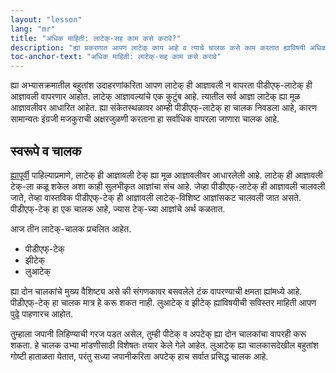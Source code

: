 ```yaml
---
layout: "lesson"
lang: "mr"
title: "अधिक माहिती: लाटेक्-सह काम कसे करावे?"
description: "ह्या प्रकरणात आपण लाटेक् काय आहे व त्याचे चालक कसे काम करतात ह्याविषयी अधिक माहिती घेणार आहोत."
toc-anchor-text: "अधिक माहिती: लाटेक्-सह काम कसे करावे"
---
```


ह्या अभ्यासक्रमातील बहुतांश उदाहरणांकरिता आपण लाटेक् ही आज्ञावली न वापरता पीडीएफ्-लाटेक् ही
आज्ञावली वापरणार आहोत. लाटेक् आज्ञावल्यांचे एक कुटुंब आहे. त्यातील सर्व आज्ञा लाटेक् ह्या मूळ
आज्ञावलीवर आधारित आहेत. ह्या संकेतस्थळावर आम्ही पीडीएफ्-लाटेक् हा चालक निवडला आहे, कारण
सामान्यतः इंग्रजी मजकुराची अक्षरजुळणी करताना हा सर्वाधिक वापरला जाणारा चालक आहे.

## स्वरूपे व चालक

[ह्यापूर्वी](more-01) पाहिल्याप्रमाणे, लाटेक् ही आज्ञावली टेक् ह्या मूळ आज्ञावलीवर आधारलेली
आहे. लाटेक् ही आज्ञावली टेक्-ला कळू शकेल अशा काही सुलभीकृत आज्ञांचा संच आहे. जेव्हा पीडीएफ्-लाटेक्
ही आज्ञावली चालवली जाते, तेव्हा वास्तविक पीडीएफ्-टेक् ही आज्ञावली लाटेक्-विशिष्ट आज्ञांसकट
चालवली जात असते. पीडीएफ्-टेक् हा एक चालक आहे, ज्यास टेक्-च्या आज्ञांचे अर्थ कळतात.

आज तीन लाटेक्-चालक प्रचलित आहेत.

- पीडीएफ्-टेक्
- झीटेक्
- लुआटेक्

ह्या दोन चालकांचे मुख्य वैशिष्ट्य असे की संगणकावर बसवलेले टंक वापरण्याची क्षमता ह्यांमध्ये
आहे. पीडीएफ्-टेक् हा चालक मात्र हे करू शकत नाही. लुआटेक् व झीटेक् ह्यांविषयीची सविस्तर माहिती
आपण [पुढे](lesson-14) पाहणारच आहोत.

तुम्हाला जपानी लिहिण्याची गरज पडत असेल, तुम्ही पीटेक् व अपटेक् ह्या दोन चालकांचा वापरही करू
शकता. हे चालक उभ्या मांडणीसाठी विशेषतः तयार केले गेले आहेत. लुआटेक् ह्या चालकासदेखील बहुतांश
गोष्टी हाताळता येतात, परंतु सध्या जपानीकरिता अपटेक् हाच सर्वात प्रसिद्ध चालक आहे.
